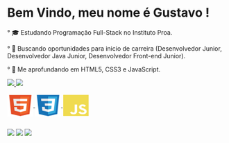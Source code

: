 <h1>Bem Vindo, meu nome é Gustavo !</h1>


° 🎓 Estudando Programação Full-Stack no Instituto Proa.

° 💼 Buscando oportunidades para inicio de carreira (Desenvolvedor Junior, Desenvolvedor Java Junior, Desenvolvedor Front-end Junior).

° 🚀 Me aprofundando em  HTML5, CSS3 e JavaScript.



<div>
  <a href="https://github.com/GustavosTeixeira">
  <img height="180em" src="https://github-readme-stats.vercel.app/api?username=GustavosTeixeira&show_icons=true&theme=dark&include_all_commits=true&count_private=true"/>
  <img height="180em" src="https://github-readme-stats.vercel.app/api/top-langs/?username=GustavosTeixeira&layout=compact&langs_count=7&theme=dark"/>
</div>
  <div style="display: inline_block"><br>

  <img align="center" alt="Gustavo-HTML" height="50" width="60" src="https://raw.githubusercontent.com/devicons/devicon/master/icons/html5/html5-original.svg">
  <img align="center" alt="Gustavo-CSS" height="50" width="60" src="https://raw.githubusercontent.com/devicons/devicon/master/icons/css3/css3-original.svg">
  <img align="center" alt="Gustavo-CSS" height="50" width="60" src="https://raw.githubusercontent.com/devicons/devicon/master/icons/javascript/javascript-plain.svg">
</div>
  
  ##
  <div>
  <a href="https://www.instagram.com/gustavoslteixeira/" target="_blank"><img src="https://img.shields.io/badge/-Instagram-%23E4405F?style=for-the-badge&logo=instagram&logoColor=white" target="_blank"></a>
  <a href = "mailto:gsilvateixeira251@gmail.com"><img src="https://img.shields.io/badge/-Gmail-%23333?style=for-the-badge&logo=gmail&logoColor=white" target="_blank"></a>
  <a href="https://www.linkedin.com/in/gustavos-teixeira/" target="_blank"><img src="https://img.shields.io/badge/-LinkedIn-%230077B5?style=for-the-badge&logo=linkedin&logoColor=white" target="_blank"></a> 
  </div>
